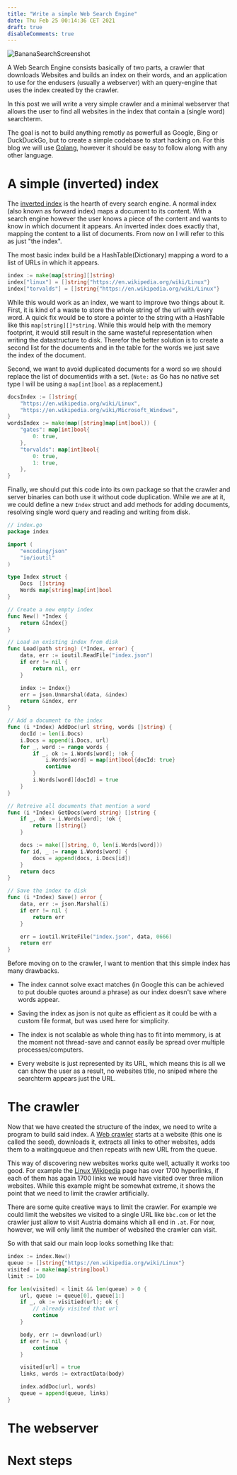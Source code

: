 ```yaml
---
title: "Write a simple Web Search Engine"
date: Thu Feb 25 00:14:36 CET 2021
draft: true
disableComments: true
---
```


![BananaSearchScreenshot](/images/bananasearch1.png)

A Web Search Engine consists basically of two parts, a crawler that downloads
Websites and builds an index on their words, and an application to use for the
endusers (usually a webserver) with an query-engine that uses the index created
by the crawler.

In this post we will write a very simple crawler and a minimal webserver that
allows the user to find all websites in the index that contain a (single word)
searchterm.

The goal is not to build anything remotly as powerfull as Google, Bing or
DuckDuckGo, but to create a simple codebase to start hacking on. For this blog
we will use [Golang](https://golang.org/), however it should be easy to follow
along with any other language.

# A simple (inverted) index

The [inverted index](https://en.wikipedia.org/wiki/Inverted_index)
is the hearth of every search engine. A normal index (also
known as forward index) maps a document to its content. With a search engine
however the user knows a piece of the content and wants to know in which
document it appears. An inverted index does exactly that, mapping the content to
a list of documents. From now on I will refer to this as just "the index".

The most basic index build be a HashTable(Dictionary) mapping a word to a list of
URLs in which it appears.

```Go {linenos=true}
index := make(map[string][]string)
index["linux"] = []string{"https://en.wikipedia.org/wiki/Linux"}
index["torvalds"] = []string{"https://en.wikipedia.org/wiki/Linux"}
```

While this would work as an index, we want to improve two things about it.
First, it is kind of a waste to store the whole string of the url with every
word. A quick fix would be to store a pointer to the string with a HashTable
like this `map[string][]*string`. While this would help with the memory
footprint, it would still result in the same wasteful representation when
writing the datastructure to disk. Therefor the better solution is to create
a second list for the documents and in the table for the words we just save
the index of the document.

Second, we want to avoid duplicated documents for a word so we should replace
the list of documentids with a set. (`Note:` as Go has no native set type
I will be using a `map[int]bool` as a replacement.)

```Go {linenos=true}
docsIndex := []string{
    "https://en.wikipedia.org/wiki/Linux",
    "https://en.wikipedia.org/wiki/Microsoft_Windows",
}
wordsIndex := make(map([string]map[int]bool)) {
    "gates": map[int]bool{
        0: true,
    },
    "torvalds": map[int]bool{
        0: true,
        1: true,
    },
}
```

Finally, we should put this code into its own package so that the crawler and
server binaries can both use it without code duplication. While we are at it,
we could define a new `Index` struct and add methods for adding documents,
resolving single word query and reading and writing from disk.

```Go {linenos=true}
// index.go
package index

import (
	"encoding/json"
	"io/ioutil"
)

type Index struct {
	Docs  []string
	Words map[string]map[int]bool
}

// Create a new empty index
func New() *Index {
	return &Index{}
}

// Load an existing index from disk
func Load(path string) (*Index, error) {
	data, err := ioutil.ReadFile("index.json")
	if err != nil {
		return nil, err
	}

	index := Index{}
	err = json.Unmarshal(data, &index)
	return &index, err
}

// Add a document to the index
func (i *Index) AddDoc(url string, words []string) {
	docId := len(i.Docs)
	i.Docs = append(i.Docs, url)
	for _, word := range words {
		if _, ok := i.Words[word]; !ok {
			i.Words[word] = map[int]bool{docId: true}
			continue
		}
		i.Words[word][docId] = true
	}
}

// Retreive all documents that mention a word
func (i *Index) GetDocs(word string) []string {
	if _, ok := i.Words[word]; !ok {
		return []string{}
	}

	docs := make([]string, 0, len(i.Words[word]))
	for id, _ := range i.Words[word] {
		docs = append(docs, i.Docs[id])
	}
	return docs
}

// Save the index to disk
func (i *Index) Save() error {
	data, err := json.Marshal(i)
	if err != nil {
		return err
	}

	err = ioutil.WriteFile("index.json", data, 0666)
	return err
}
```

Before moving on to the crawler, I want to mention that this simple index
has many drawbacks.

- The index cannot solve exact matches
  (in Google this can be achieved to put double quotes around a phrase) as our
  index doesn't save where words appear.

- Saving the index as json is not
  quite as efficient as it could be with a custom file format, but was used here
  for simplicity.

- The index is not scalable as whole thing has to fit into memmory, is at the
  moment not thread-save and cannot easily be spread over multiple
  processes/computers.

- Every website is just represented by its URL, which means this is all we can
  show the user as a result, no websites title, no sniped where the
  searchterm appears just the URL.

# The crawler

Now that we have created the structure of the index, we need to write a program
to build said index. A [Web crawler](https://en.wikipedia.org/wiki/Web_crawler)
starts at a website (this one is called the seed), downloads it, extracts all links to other websites,
adds them to a waitingqueue and then repeats with new URL from the queue.

This way of discovering new websites works quite well, actually it works too
good. For example the [Linux Wikipedia](https://en.wikipedia.org/wiki/Linux)
page has over 1700 hyperlinks, if each of them has again 1700 links we would
have visited over three milion websites. While this example might be somewhat
extreme, it shows the point that we need to limit the crawler artificially.

There are some quite creative ways to limit the crawler. For example we could
limit the websites we visited to a single URL like `bbc.com` or let the
crawler just allow to visit Austria domains which all end in `.at`.
For now, however, we will only limit the number of websited the crawler can visit.

So with that said our main loop looks something like that:

```Go {linenos=true}
index := index.New()
queue := []string{"https://en.wikipedia.org/wiki/Linux"}
visited := make(map[string]bool)
limit := 100

for len(visited) < limit && len(queue) > 0 {
    url, queue := queue[0], queue[1:]
    if _, ok := visitied(url); ok {
        // already visited that url
        continue
    }

    body, err := download(url)
    if err != nil {
        continue
    }

    visited[url] = true
    links, words := extractData(body)

    index.addDoc(url, words)
    queue = append(queue, links)
}
```

# The webserver

# Next steps

